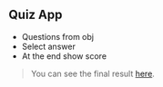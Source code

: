 ## Quiz App 
* Questions from obj
* Select answer 
* At the end show score

> You can see the final result [here](https://isabelthompson.github.io/quiz-app/).
